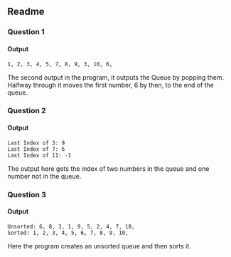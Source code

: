 ﻿## Readme

### Question 1
#### Output
```
1, 2, 3, 4, 5, 7, 8, 9, 3, 10, 6,
```

The second output in the program, it outputs the Queue by popping them. Halfway through it moves the first number, 6 by then, to the end of the queue.

### Question 2
#### Output
```
Last Index of 3: 9
Last Index of 7: 6
Last Index of 11: -1
```

The output here gets the index of two numbers in the queue and one number not in the queue.

### Question 3
#### Output
```
Unsorted: 6, 8, 3, 1, 9, 5, 2, 4, 7, 10,
Sorted: 1, 2, 3, 4, 5, 6, 7, 8, 9, 10,
```

Here the program creates an unsorted queue and then sorts it.